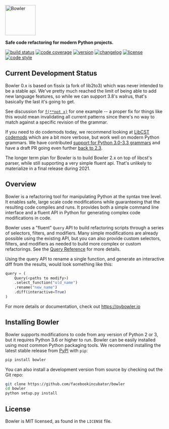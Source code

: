 <a href="https://pybowler.io"><img alt="Bowler" height="96" src="https://github.com/facebookincubator/Bowler/raw/main/website/static/img/logo/Bowler_FullColor_DarkText.png" /></a>

**Safe code refactoring for modern Python projects.**

[![build status](https://github.com/facebookincubator/Bowler/workflows/Build/badge.svg)](https://github.com/facebookincubator/Bowler/actions)
[![code coverage](https://img.shields.io/codecov/c/github/facebookincubator/Bowler)](https://codecov.io/gh/facebookincubator/Bowler)
[![version](https://img.shields.io/pypi/v/bowler.svg)](https://pypi.org/project/bowler)
[![changelog](https://img.shields.io/badge/change-log-blue.svg)](https://github.com/facebookincubator/bowler/blob/main/CHANGELOG.md)
[![license](https://img.shields.io/pypi/l/bowler.svg)](https://github.com/facebookincubator/bowler/blob/main/LICENSE)
[![code style](https://img.shields.io/badge/code%20style-black-000000.svg)](https://github.com/ambv/black)


Current Development Status
--------------------------

Bowler 0.x is based on fissix (a fork of lib2to3) which was never intended to be a
stable api.  We've pretty much reached the limit of being able to add new language
features, so while we can support 3.8's walrus, that's basically the last it's going to
get.

See discussion for [`f(**not x)`](https://bugs.python.org/issue36541) for one example --
a proper fix for things like this would mean invalidating all current patterns since
there's no way to match against a specific revision of the grammar.

If you need to do codemods today, we recommend looking at 
[LibCST codemods](https://libcst.readthedocs.io/en/stable/codemods_tutorial.html) which
are a bit more verbose, but work well on modern Python grammars.  We have contributed
[support for Python 3.0-3.3 grammars](https://github.com/Instagram/LibCST/pull/261)
and have a draft PR going even further [back to 2.3](https://github.com/Instagram/LibCST/pull/275).

The longer term plan for Bowler is to build Bowler 2.x on top of libcst's parser, while
still supporting a very simple fluent api.  That's unlikely to materialize in a final
release during 2021.


Overview
--------

Bowler is a refactoring tool for manipulating Python at the syntax tree level. It enables
safe, large scale code modifications while guaranteeing that the resulting code compiles
and runs. It provides both a simple command line interface and a fluent API in Python for
generating complex code modifications in code.

Bowler uses a "fluent" `Query` API to build refactoring scripts through a series
of selectors, filters, and modifiers.  Many simple modifications are already possible
using the existing API, but you can also provide custom selectors, filters, and
modifiers as needed to build more complex or custom refactorings.  See the
[Query Reference](https://pybowler.io/docs/api-query) for more details.

Using the query API to rename a single function, and generate an interactive diff from
the results, would look something like this:

```python
query = (
    Query(<paths to modify>)
    .select_function("old_name")
    .rename("new_name")
    .diff(interactive=True)
)
```

For more details or documentation, check out https://pybowler.io


Installing Bowler
-----------------

Bowler supports modifications to code from any version of Python 2 or 3, but it
requires Python 3.6 or higher to run. Bowler can be easily installed using most common
Python packaging tools. We recommend installing the latest stable release from
[PyPI][] with `pip`:

```bash
pip install bowler
```

You can also install a development version from source by checking out the Git repo:

```bash
git clone https://github.com/facebookincubator/bowler
cd bowler
python setup.py install
```


License
-------

Bowler is MIT licensed, as found in the `LICENSE` file.


[PyPI]: https://pypi.org/p/bowler

